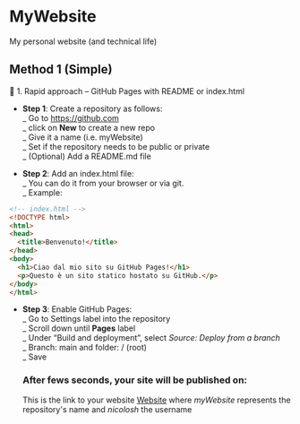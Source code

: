 # MyWebsite
My personal website (and technical life)

## Method 1 (Simple)
🔹 1. Rapid approach – GitHub Pages with README or index.html  
 - **Step 1**: Create a repository  as follows:  
   _ Go to https://github.com  
   _ click on **New** to create a new repo    
   _ Give it a name (i.e. myWebsite)  
   _ Set if the repository needs to be public or private  
   _ (Optional) Add a README.md file  

 - **Step 2**: Add an index.html file:  
   _ You can do it from your browser or via git.  
   _ Example:  
   
```html
<!-- index.html -->
<!DOCTYPE html>
<html>
<head>
  <title>Benvenuto!</title>
</head>
<body>
  <h1>Ciao dal mio sito su GitHub Pages!</h1>
  <p>Questo è un sito statico hostato su GitHub.</p>
</body>
</html>
```

 - **Step 3**: Enable GitHub Pages:  
    _ Go to Settings label into the repository  
    _ Scroll down until **Pages** label  
    _ Under “Build and deployment”, select *Source: Deploy from a branch*  
    _ Branch: main and folder: / (root)  
    _ Save  

    ### After fews seconds, your site will be published on:  
    This is the link to your website [Website](https://nicolosh.github.io/MyWebsite) where *myWebsite* represents the repository's name and *nicolosh* the username 



